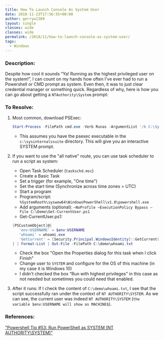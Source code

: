 ```yaml
---
title: How To Launch Console As System User
date: 2018-11-23T17:56:55+00:00
author: gerryw1389
layout: single
classes: wide
classes: wide
permalink: /2018/11/how-to-launch-console-as-system-user/
tags:
  - Windows
---
```

<!--more-->

### Description:

Despite how cool it sounds &#8220;Ya! Running as the highest privileged user on the system!&#8221;, I can count on my hands how often I've ever had to run a Powershell or CMD prompt as system. Even then, it was to just clear credential manager or something quick. Regardless of why, here is how you can go about getting a `NTAuthority\System` prompt:

### To Resolve:

1. Most common, download PSExec:

   ```powershell
   Start-Process -FilePath cmd.exe -Verb Runas -ArgumentList '/k C:\SysinternalsSuite\PsExec.exe -i -s powershell.exe'
   ```

   - This assumes you have the psexec executable in the `c:\sysinternalssuite` directory. This will give you an interactive SYSTEM prompt.

2. If you want to use the "all native" route, you can use task scheduler to run a script as system:  

   - Open Task Scheduler (`taskschd.msc`)  
   - Create a Basic Task  
   - Set a trigger (for example, "One time")  
   - Set the start time (Synchronize across time zones = UTC)  
   - Start a program
   - Program/script: `%SystemRoot%\syswow64\WindowsPowerShell\v1.0\powershell.exe`
   - Add arguments (optional): `–NoProfile –ExecutionPolicy Bypass –File C:\Demo\Get-CurrentUser.ps1`
   - Get-CurrentUser.ps1:

   ```powershell
   [PSCustomObject]@{
      'env:USERNAME' = $env:USERNAME
      'whoami' = whoami.exe
      'GetCurrent' = [Security.Principal.WindowsIdentity]::GetCurrent().Name
   } | Format-List | Out-File -FilePath C:\demo\whoami.txt
   ```

   - Check the box "Open the Properties dialog for this task when I click Finish"  
   - Change user to `SYSTEM` and configure for the OS of this machine (in my case it is Windows 10)  
   - I didn't checked the box &#8220;Run with highest privileges&#8221; in this case as not needed but sometimes you could need that enabled.

3. After it runs: If I check the content of `C:\demo\whoami.txt`, I see that the script successfully ran under the context of `NT AUTHORITY\SYSTEM`. As we can see, the current user was indeed `NT AUTHORITY\SYSTEM` (`the variable $env:USERNAME will show as MACHINE$`).

### References:

["Powershell Tip #53: Run PowerShell as SYSTEM (NT AUTHORITY\SYSTEM)"](http://powershell-guru.com/powershell-tip-53-run-powershell-as-system/)  

